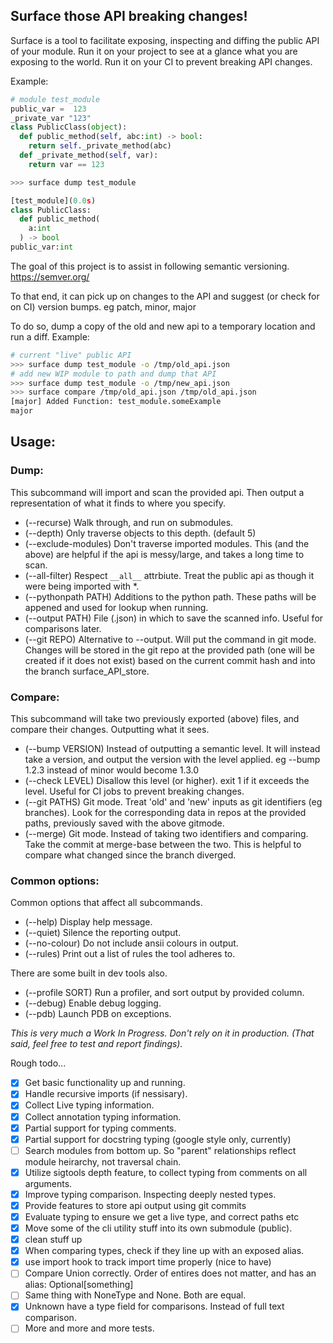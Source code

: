
## Surface those API breaking changes!


Surface is a tool to facilitate exposing, inspecting and diffing the public API of your module.
Run it on your project to see at a glance what you are exposing to the world. Run it on your CI to prevent breaking API changes.

Example:

```python
# module test_module
public_var =  123
_private_var "123"
class PublicClass(object):
  def public_method(self, abc:int) -> bool:
    return self._private_method(abc)
  def _private_method(self, var):
    return var == 123
```
```sh
>>> surface dump test_module
```
```python
[test_module](0.0s)
class PublicClass:
  def public_method(
    a:int
  ) -> bool
public_var:int
```

The goal of this project is to assist in following semantic versioning. https://semver.org/

To that end, it can pick up on changes to the API and suggest (or check for on CI) version bumps. eg patch, minor, major

To do so, dump a copy of the old and new api to a temporary location and run a diff. Example:

```sh
# current "live" public API
>>> surface dump test_module -o /tmp/old_api.json
# add new WIP module to path and dump that API
>>> surface dump test_module -o /tmp/new_api.json
>>> surface compare /tmp/old_api.json /tmp/old_api.json
[major] Added Function: test_module.someExample
major
```

## Usage:

### Dump:

This subcommand will import and scan the provided api. Then output a representation of what it finds to where you specify.

* (--recurse) Walk through, and run on submodules.
* (--depth) Only traverse objects to this depth. (default 5)
* (--exclude-modules) Don't traverse imported modules. This (and the above) are helpful if the api is messy/large, and takes a long time to scan.
* (--all-filter) Respect `__all__` attrbiute. Treat the public api as though it were being imported with *.
* (--pythonpath PATH) Additions to the python path. These paths will be appened and used for lookup when running.
* (--output PATH) File (.json) in which to save the scanned info. Useful for comparisons later.
* (--git REPO) Alternative to --output. Will put the command in git mode. Changes will be stored in the git repo at the provided path (one will be created if it does not exist) based on the current commit hash and into the branch surface_API_store.

### Compare:

This subcommand will take two previously exported (above) files, and compare their changes. Outputting what it sees.

* (--bump VERSION) Instead of outputting a semantic level. It will instead take a version, and output the version with the level applied. eg --bump 1.2.3 instead of minor would become 1.3.0
* (--check LEVEL) Disallow this level (or higher). exit 1 if it exceeds the level. Useful for CI jobs to prevent breaking changes.
* (--git PATHS) Git mode. Treat 'old' and 'new' inputs as git identifiers (eg branches). Look for the corresponding data in repos at the provided paths, previously saved with the above gitmode.
* (--merge) Git mode. Instead of taking two identifiers and comparing. Take the commit at merge-base between the two. This is helpful to compare what changed since the branch diverged.

### Common options:

Common options that affect all subcommands.

* (--help) Display help message.
* (--quiet) Silence the reporting output.
* (--no-colour) Do not include ansii colours in output.
* (--rules) Print out a list of rules the tool adheres to.

There are some built in dev tools also.

* (--profile SORT) Run a profiler, and sort output by provided column.
* (--debug) Enable debug logging.
* (--pdb) Launch PDB on exceptions.


_This is very much a Work In Progress. Don't rely on it in production. (That said, feel free to test and report findings)._


Rough todo...
- [x] Get basic functionality up and running.
- [x] Handle recursive imports (if nessisary).
- [x] Collect Live typing information.
- [x] Collect annotation typing information.
- [x] Partial support for typing comments.
- [x] Partial support for docstring typing (google style only, currently)
- [ ] Search modules from bottom up. So "parent" relationships reflect module heirarchy, not traversal chain.
- [x] Utilize sigtools depth feature, to collect typing from comments on all arguments.
- [x] Improve typing comparison. Inspecting deeply nested types.
- [x] Provide features to store api output using git commits
- [x] Evaluate typing to ensure we get a live type, and correct paths etc
- [x] Move some of the cli utility stuff into its own submodule (public).
- [x] clean stuff up
- [x] When comparing types, check if they line up with an exposed alias.
- [x] use import hook to track import time properly (nice to have)
- [ ] Compare Union correctly. Order of entires does not matter, and has an alias: Optional[something]
- [ ] Same thing with NoneType and None. Both are equal.
- [x] Unknown have a type field for comparisons. Instead of full text comparison.
- [ ] More and more and more tests.
